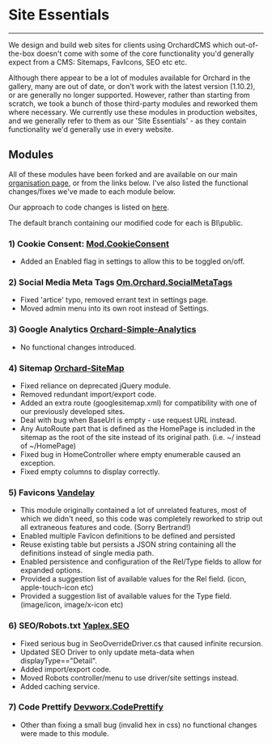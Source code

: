 # Site Essentials
---
We design and build web sites for clients using OrchardCMS which out-of-the-box doesn't come with some of the core functionality you'd generally expect from a CMS: Sitemaps, FavIcons, SEO etc etc.

Although there appear to be a lot of modules available for Orchard in the gallery, many are out of date, or don't work with the latest version (1.10.2), or are generally no longer supported. 
However, rather than starting from scratch, we took a bunch of those third-party modules and reworked them where necessary. We currently use these modules in production websites, and we generally refer to them as our 'Site Essentials' - as they contain functionality we'd generally use in every website.

## Modules
All of these modules have been forked and are available on our main [organisation page](https://github.com/BusinessIntegrations), or from the links below. I've also listed the functional changes/fixes we've made to each module below.

Our approach to code changes is listed on [here](https://businessintegrations.github.io).

The default branch containing our modified code for each is BI\public.

### 1) Cookie Consent: [Mod.CookieConsent](https://github.com/BusinessIntegrations/Mod.CookieConsent)
- Added an Enabled flag in settings to allow this to be toggled on/off.

### 2) Social Media Meta Tags [Om.Orchard.SocialMetaTags](https://github.com/BusinessIntegrations/Om.Orchard.SocialMetaTags)
- Fixed 'artice' typo, removed errant text in settings page.
- Moved admin menu into its own root instead of Settings.

### 3) Google Analytics [Orchard-Simple-Analytics](https://github.com/BusinessIntegrations/Orchard-Simple-Analytics)
- No functional changes introduced.

### 4) Sitemap [Orchard-SiteMap](https://github.com/BusinessIntegrations/Orchard-SiteMap)
- Fixed reliance on deprecated jQuery module.
- Removed redundant import/export code.
- Added an extra route (googlesitemap.xml) for compatibility with one of our previously developed sites.
- Deal with bug when BaseUrl is empty - use request URL instead.
- Any AutoRoute part that is defined as the HomePage is included in the sitemap as the root of the site instead of its original path. (i.e. ~/ instead of ~/HomePage)
- Fixed bug in HomeController where empty enumerable caused an exception.
- Fixed empty columns to display correctly.

### 5) Favicons [Vandelay](https://github.com/BusinessIntegrations/vandelay)
- This module originally contained a lot of unrelated features, most of which we didn't need, so this code was completely reworked to strip out all extraneous features and code. (Sorry Bertrand!)
- Enabled multiple FavIcon definitions to be defined and persisted
- Reuse existing table but persists a JSON string containing all the definitions instead of single media path. 
- Enabled persistence and configuration of the Rel/Type fields to allow for expanded options. 
- Provided a suggestion list of available values for the Rel field. (icon, apple-touch-icon etc)
- Provided a suggestion list of available values for the Type field. (image/icon, image/x-icon etc)

### 6) SEO/Robots.txt [Yaplex.SEO](https://github.com/BusinessIntegrations/Yaplex.SEO)
- Fixed serious bug in SeoOverrideDriver.cs that caused infinite recursion.
- Updated SEO Driver to only update meta-data when displayType=="Detail".
- Added import/export code.
- Moved Robots controller/menu to use driver/site settings instead.
- Added caching service.

### 7) Code Prettify [Devworx.CodePrettify](https://github.com/BusinessIntegrations/Devworx.CodePrettify)
- Other than fixing a small bug (invalid hex in css) no functional changes were made to this module.

